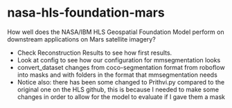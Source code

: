 # nasa-hls-foundation-mars
How well does the NASA/IBM HLS Geospatial Foundation Model perform on downstream applications on Mars satellite imagery?

* Check Reconstruction Results to see how first results.
* Look at config to see how our configuration for mmsegmentation looks
* convert_dataset changes from coco-segmentation format from roboflow into masks and with folders in the format that mmsegmentation needs
* Notice also: there has been some changed to Prithvi.py compared to the original one on the HLS github, this is because I needed to make some changes in order to allow for the model to evaluate if I gave them a mask
